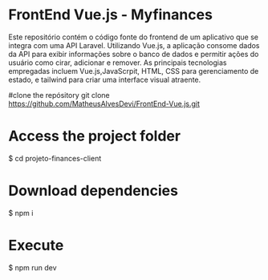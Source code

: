 # FrontEnd Vue.js - Myfinances

Este repositório contém o código fonte do frontend de um aplicativo que se integra com uma API Laravel. Utilizando Vue.js, a aplicação consome dados da API para exibir informações sobre o banco de dados e permitir ações do usuário como cirar, adicionar e remover. As principais tecnologias empregadas incluem Vue.js,JavaScrpit, HTML, CSS para gerenciamento de estado, e tailwind para criar uma interface visual atraente.

#clone the repósitory
git clone https://github.com/MatheusAlvesDevi/FrontEnd-Vue.js.git

# Access the project folder
$ cd projeto-finances-client

# Download dependencies
$ npm i

# Execute
$ npm run dev
